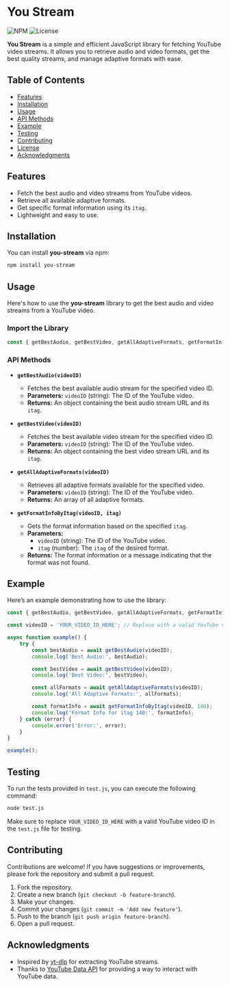 # You Stream

![NPM](https://img.shields.io/npm/v/you-stream) ![License](https://img.shields.io/badge/license-MIT-green)

**You Stream** is a simple and efficient JavaScript library for fetching YouTube video streams. It allows you to retrieve audio and video formats, get the best quality streams, and manage adaptive formats with ease.

## Table of Contents

- [Features](#features)
- [Installation](#installation)
- [Usage](#usage)
- [API Methods](#api-methods)
- [Example](#example)
- [Testing](#testing)
- [Contributing](#contributing)
- [License](#license)
- [Acknowledgments](#acknowledgments)

## Features

- Fetch the best audio and video streams from YouTube videos.
- Retrieve all available adaptive formats.
- Get specific format information using its `itag`.
- Lightweight and easy to use.

## Installation

You can install **you-stream** via npm:

```bash
npm install you-stream
```

## Usage

Here's how to use the **you-stream** library to get the best audio and video streams from a YouTube video.

### Import the Library

```javascript
const { getBestAudio, getBestVideo, getAllAdaptiveFormats, getFormatInfoByItag } = require('you-stream');
```

### API Methods

- **`getBestAudio(videoID)`**
  - Fetches the best available audio stream for the specified video ID.
  - **Parameters:** `videoID` (string): The ID of the YouTube video.
  - **Returns:** An object containing the best audio stream URL and its `itag`.

- **`getBestVideo(videoID)`**
  - Fetches the best available video stream for the specified video ID.
  - **Parameters:** `videoID` (string): The ID of the YouTube video.
  - **Returns:** An object containing the best video stream URL and its `itag`.

- **`getAllAdaptiveFormats(videoID)`**
  - Retrieves all adaptive formats available for the specified video.
  - **Parameters:** `videoID` (string): The ID of the YouTube video.
  - **Returns:** An array of all adaptive formats.

- **`getFormatInfoByItag(videoID, itag)`**
  - Gets the format information based on the specified `itag`.
  - **Parameters:** 
    - `videoID` (string): The ID of the YouTube video.
    - `itag` (number): The `itag` of the desired format.
  - **Returns:** The format information or a message indicating that the format was not found.

## Example

Here’s an example demonstrating how to use the library:

```javascript
const { getBestAudio, getBestVideo, getAllAdaptiveFormats, getFormatInfoByItag } = require('you-stream');

const videoID = 'YOUR_VIDEO_ID_HERE'; // Replace with a valid YouTube video ID

async function example() {
    try {
        const bestAudio = await getBestAudio(videoID);
        console.log('Best Audio:', bestAudio);

        const bestVideo = await getBestVideo(videoID);
        console.log('Best Video:', bestVideo);

        const allFormats = await getAllAdaptiveFormats(videoID);
        console.log('All Adaptive Formats:', allFormats);

        const formatInfo = await getFormatInfoByItag(videoID, 140);
        console.log('Format Info for itag 140:', formatInfo);
    } catch (error) {
        console.error('Error:', error);
    }
}

example();
```

## Testing

To run the tests provided in `test.js`, you can execute the following command:

```bash
node test.js
```

Make sure to replace `YOUR_VIDEO_ID_HERE` with a valid YouTube video ID in the `test.js` file for testing.

## Contributing

Contributions are welcome! If you have suggestions or improvements, please fork the repository and submit a pull request. 

1. Fork the repository.
2. Create a new branch (`git checkout -b feature-branch`).
3. Make your changes.
4. Commit your changes (`git commit -m 'Add new feature'`).
5. Push to the branch (`git push origin feature-branch`).
6. Open a pull request.


## Acknowledgments

- Inspired by [yt-dlp](https://github.com/yt-dlp/yt-dlp) for extracting YouTube streams.
- Thanks to [YouTube Data API](https://developers.google.com/youtube/v3) for providing a way to interact with YouTube data.

